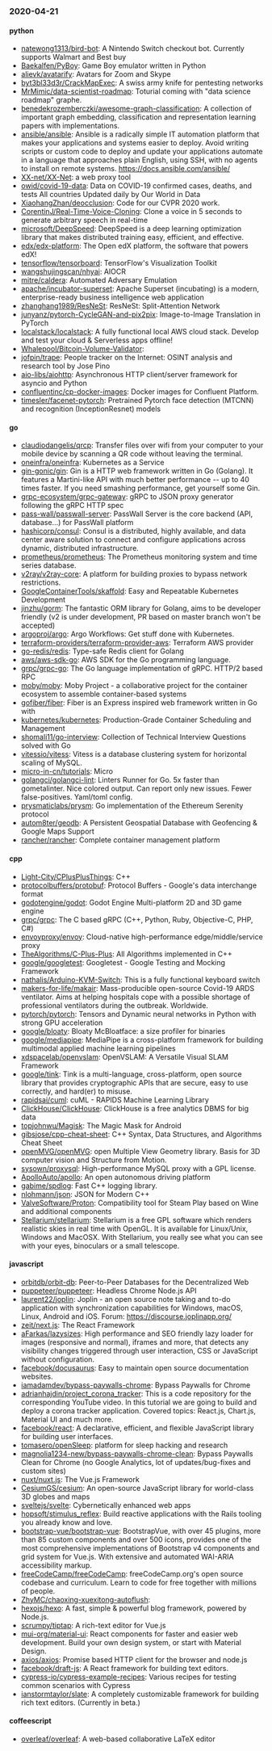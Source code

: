 ### 2020-04-21

#### python
* [natewong1313/bird-bot](https://github.com/natewong1313/bird-bot): A Nintendo Switch checkout bot. Currently supports Walmart and Best buy
* [Baekalfen/PyBoy](https://github.com/Baekalfen/PyBoy): Game Boy emulator written in Python
* [alievk/avatarify](https://github.com/alievk/avatarify): Avatars for Zoom and Skype
* [byt3bl33d3r/CrackMapExec](https://github.com/byt3bl33d3r/CrackMapExec): A swiss army knife for pentesting networks
* [MrMimic/data-scientist-roadmap](https://github.com/MrMimic/data-scientist-roadmap): Toturial coming with "data science roadmap" graphe.
* [benedekrozemberczki/awesome-graph-classification](https://github.com/benedekrozemberczki/awesome-graph-classification): A collection of important graph embedding, classification and representation learning papers with implementations.
* [ansible/ansible](https://github.com/ansible/ansible): Ansible is a radically simple IT automation platform that makes your applications and systems easier to deploy. Avoid writing scripts or custom code to deploy and update your applications  automate in a language that approaches plain English, using SSH, with no agents to install on remote systems. https://docs.ansible.com/ansible/
* [XX-net/XX-Net](https://github.com/XX-net/XX-Net): a web proxy tool
* [owid/covid-19-data](https://github.com/owid/covid-19-data): Data on COVID-19 confirmed cases, deaths, and tests  All countries  Updated daily by Our World in Data
* [XiaohangZhan/deocclusion](https://github.com/XiaohangZhan/deocclusion): Code for our CVPR 2020 work.
* [CorentinJ/Real-Time-Voice-Cloning](https://github.com/CorentinJ/Real-Time-Voice-Cloning): Clone a voice in 5 seconds to generate arbitrary speech in real-time
* [microsoft/DeepSpeed](https://github.com/microsoft/DeepSpeed): DeepSpeed is a deep learning optimization library that makes distributed training easy, efficient, and effective.
* [edx/edx-platform](https://github.com/edx/edx-platform): The Open edX platform, the software that powers edX!
* [tensorflow/tensorboard](https://github.com/tensorflow/tensorboard): TensorFlow's Visualization Toolkit
* [wangshujingscan/nhyai](https://github.com/wangshujingscan/nhyai): AIOCR
* [mitre/caldera](https://github.com/mitre/caldera): Automated Adversary Emulation
* [apache/incubator-superset](https://github.com/apache/incubator-superset): Apache Superset (incubating) is a modern, enterprise-ready business intelligence web application
* [zhanghang1989/ResNeSt](https://github.com/zhanghang1989/ResNeSt): ResNeSt: Split-Attention Network
* [junyanz/pytorch-CycleGAN-and-pix2pix](https://github.com/junyanz/pytorch-CycleGAN-and-pix2pix): Image-to-Image Translation in PyTorch
* [localstack/localstack](https://github.com/localstack/localstack):  A fully functional local AWS cloud stack. Develop and test your cloud & Serverless apps offline!
* [Whalepool/Bitcoin-Volume-Validator](https://github.com/Whalepool/Bitcoin-Volume-Validator): 
* [jofpin/trape](https://github.com/jofpin/trape): People tracker on the Internet: OSINT analysis and research tool by Jose Pino
* [aio-libs/aiohttp](https://github.com/aio-libs/aiohttp): Asynchronous HTTP client/server framework for asyncio and Python
* [confluentinc/cp-docker-images](https://github.com/confluentinc/cp-docker-images): Docker images for Confluent Platform.
* [timesler/facenet-pytorch](https://github.com/timesler/facenet-pytorch): Pretrained Pytorch face detection (MTCNN) and recognition (InceptionResnet) models

#### go
* [claudiodangelis/qrcp](https://github.com/claudiodangelis/qrcp):  Transfer files over wifi from your computer to your mobile device by scanning a QR code without leaving the terminal.
* [oneinfra/oneinfra](https://github.com/oneinfra/oneinfra): Kubernetes as a Service
* [gin-gonic/gin](https://github.com/gin-gonic/gin): Gin is a HTTP web framework written in Go (Golang). It features a Martini-like API with much better performance -- up to 40 times faster. If you need smashing performance, get yourself some Gin.
* [grpc-ecosystem/grpc-gateway](https://github.com/grpc-ecosystem/grpc-gateway): gRPC to JSON proxy generator following the gRPC HTTP spec
* [pass-wall/passwall-server](https://github.com/pass-wall/passwall-server): PassWall Server is the core backend (API, database...) for PassWall platform
* [hashicorp/consul](https://github.com/hashicorp/consul): Consul is a distributed, highly available, and data center aware solution to connect and configure applications across dynamic, distributed infrastructure.
* [prometheus/prometheus](https://github.com/prometheus/prometheus): The Prometheus monitoring system and time series database.
* [v2ray/v2ray-core](https://github.com/v2ray/v2ray-core): A platform for building proxies to bypass network restrictions.
* [GoogleContainerTools/skaffold](https://github.com/GoogleContainerTools/skaffold): Easy and Repeatable Kubernetes Development
* [jinzhu/gorm](https://github.com/jinzhu/gorm): The fantastic ORM library for Golang, aims to be developer friendly (v2 is under development, PR based on master branch won't be accepted)
* [argoproj/argo](https://github.com/argoproj/argo): Argo Workflows: Get stuff done with Kubernetes.
* [terraform-providers/terraform-provider-aws](https://github.com/terraform-providers/terraform-provider-aws): Terraform AWS provider
* [go-redis/redis](https://github.com/go-redis/redis): Type-safe Redis client for Golang
* [aws/aws-sdk-go](https://github.com/aws/aws-sdk-go): AWS SDK for the Go programming language.
* [grpc/grpc-go](https://github.com/grpc/grpc-go): The Go language implementation of gRPC. HTTP/2 based RPC
* [moby/moby](https://github.com/moby/moby): Moby Project - a collaborative project for the container ecosystem to assemble container-based systems
* [gofiber/fiber](https://github.com/gofiber/fiber):  Fiber is an Express inspired web framework written in Go with 
* [kubernetes/kubernetes](https://github.com/kubernetes/kubernetes): Production-Grade Container Scheduling and Management
* [shomali11/go-interview](https://github.com/shomali11/go-interview): Collection of Technical Interview Questions solved with Go
* [vitessio/vitess](https://github.com/vitessio/vitess): Vitess is a database clustering system for horizontal scaling of MySQL.
* [micro-in-cn/tutorials](https://github.com/micro-in-cn/tutorials): Micro 
* [golangci/golangci-lint](https://github.com/golangci/golangci-lint): Linters Runner for Go. 5x faster than gometalinter. Nice colored output. Can report only new issues. Fewer false-positives. Yaml/toml config.
* [prysmaticlabs/prysm](https://github.com/prysmaticlabs/prysm): Go implementation of the Ethereum Serenity protocol
* [autom8ter/geodb](https://github.com/autom8ter/geodb): A Persistent Geospatial Database with Geofencing & Google Maps Support
* [rancher/rancher](https://github.com/rancher/rancher): Complete container management platform

#### cpp
* [Light-City/CPlusPlusThings](https://github.com/Light-City/CPlusPlusThings): C++
* [protocolbuffers/protobuf](https://github.com/protocolbuffers/protobuf): Protocol Buffers - Google's data interchange format
* [godotengine/godot](https://github.com/godotengine/godot): Godot Engine  Multi-platform 2D and 3D game engine
* [grpc/grpc](https://github.com/grpc/grpc): The C based gRPC (C++, Python, Ruby, Objective-C, PHP, C#)
* [envoyproxy/envoy](https://github.com/envoyproxy/envoy): Cloud-native high-performance edge/middle/service proxy
* [TheAlgorithms/C-Plus-Plus](https://github.com/TheAlgorithms/C-Plus-Plus): All Algorithms implemented in C++
* [google/googletest](https://github.com/google/googletest): Googletest - Google Testing and Mocking Framework
* [nathalis/Arduino-KVM-Switch](https://github.com/nathalis/Arduino-KVM-Switch): This is a fully functional keyboard switch
* [makers-for-life/makair](https://github.com/makers-for-life/makair):  Mass-producible open-source Covid-19 ARDS ventilator. Aims at helping hospitals cope with a possible shortage of professional ventilators during the outbreak. Worldwide.
* [pytorch/pytorch](https://github.com/pytorch/pytorch): Tensors and Dynamic neural networks in Python with strong GPU acceleration
* [google/bloaty](https://github.com/google/bloaty): Bloaty McBloatface: a size profiler for binaries
* [google/mediapipe](https://github.com/google/mediapipe): MediaPipe is a cross-platform framework for building multimodal applied machine learning pipelines
* [xdspacelab/openvslam](https://github.com/xdspacelab/openvslam): OpenVSLAM: A Versatile Visual SLAM Framework
* [google/tink](https://github.com/google/tink): Tink is a multi-language, cross-platform, open source library that provides cryptographic APIs that are secure, easy to use correctly, and hard(er) to misuse.
* [rapidsai/cuml](https://github.com/rapidsai/cuml): cuML - RAPIDS Machine Learning Library
* [ClickHouse/ClickHouse](https://github.com/ClickHouse/ClickHouse): ClickHouse is a free analytics DBMS for big data
* [topjohnwu/Magisk](https://github.com/topjohnwu/Magisk): The Magic Mask for Android
* [gibsjose/cpp-cheat-sheet](https://github.com/gibsjose/cpp-cheat-sheet): C++ Syntax, Data Structures, and Algorithms Cheat Sheet
* [openMVG/openMVG](https://github.com/openMVG/openMVG): open Multiple View Geometry library. Basis for 3D computer vision and Structure from Motion.
* [sysown/proxysql](https://github.com/sysown/proxysql): High-performance MySQL proxy with a GPL license.
* [ApolloAuto/apollo](https://github.com/ApolloAuto/apollo): An open autonomous driving platform
* [gabime/spdlog](https://github.com/gabime/spdlog): Fast C++ logging library.
* [nlohmann/json](https://github.com/nlohmann/json): JSON for Modern C++
* [ValveSoftware/Proton](https://github.com/ValveSoftware/Proton): Compatibility tool for Steam Play based on Wine and additional components
* [Stellarium/stellarium](https://github.com/Stellarium/stellarium): Stellarium is a free GPL software which renders realistic skies in real time with OpenGL. It is available for Linux/Unix, Windows and MacOSX. With Stellarium, you really see what you can see with your eyes, binoculars or a small telescope.

#### javascript
* [orbitdb/orbit-db](https://github.com/orbitdb/orbit-db): Peer-to-Peer Databases for the Decentralized Web
* [puppeteer/puppeteer](https://github.com/puppeteer/puppeteer): Headless Chrome Node.js API
* [laurent22/joplin](https://github.com/laurent22/joplin): Joplin - an open source note taking and to-do application with synchronization capabilities for Windows, macOS, Linux, Android and iOS. Forum: https://discourse.joplinapp.org/
* [zeit/next.js](https://github.com/zeit/next.js): The React Framework
* [aFarkas/lazysizes](https://github.com/aFarkas/lazysizes): High performance and SEO friendly lazy loader for images (responsive and normal), iframes and more, that detects any visibility changes triggered through user interaction, CSS or JavaScript without configuration.
* [facebook/docusaurus](https://github.com/facebook/docusaurus): Easy to maintain open source documentation websites.
* [iamadamdev/bypass-paywalls-chrome](https://github.com/iamadamdev/bypass-paywalls-chrome): Bypass Paywalls for Chrome
* [adrianhajdin/project_corona_tracker](https://github.com/adrianhajdin/project_corona_tracker): This is a code repository for the corresponding YouTube video. In this tutorial we are going to build and deploy a corona tracker application. Covered topics: React.js, Chart.js, Material UI and much more.
* [facebook/react](https://github.com/facebook/react): A declarative, efficient, and flexible JavaScript library for building user interfaces.
* [tomasero/openSleep](https://github.com/tomasero/openSleep): platform for sleep hacking and research
* [magnolia1234-new/bypass-paywalls-chrome-clean](https://github.com/magnolia1234-new/bypass-paywalls-chrome-clean): Bypass Paywalls Clean for Chrome (no Google Analytics, lot of updates/bug-fixes and custom sites)
* [nuxt/nuxt.js](https://github.com/nuxt/nuxt.js): The Vue.js Framework
* [CesiumGS/cesium](https://github.com/CesiumGS/cesium): An open-source JavaScript library for world-class 3D globes and maps 
* [sveltejs/svelte](https://github.com/sveltejs/svelte): Cybernetically enhanced web apps
* [hopsoft/stimulus_reflex](https://github.com/hopsoft/stimulus_reflex): Build reactive applications with the Rails tooling you already know and love.
* [bootstrap-vue/bootstrap-vue](https://github.com/bootstrap-vue/bootstrap-vue): BootstrapVue, with over 45 plugins, more than 85 custom components and over 500 icons, provides one of the most comprehensive implementations of Bootstrap v4 components and grid system for Vue.js. With extensive and automated WAI-ARIA accessibility markup.
* [freeCodeCamp/freeCodeCamp](https://github.com/freeCodeCamp/freeCodeCamp): freeCodeCamp.org's open source codebase and curriculum. Learn to code for free together with millions of people.
* [ZhyMC/chaoxing-xuexitong-autoflush](https://github.com/ZhyMC/chaoxing-xuexitong-autoflush): 
* [hexojs/hexo](https://github.com/hexojs/hexo): A fast, simple & powerful blog framework, powered by Node.js.
* [scrumpy/tiptap](https://github.com/scrumpy/tiptap): A rich-text editor for Vue.js
* [mui-org/material-ui](https://github.com/mui-org/material-ui): React components for faster and easier web development. Build your own design system, or start with Material Design.
* [axios/axios](https://github.com/axios/axios): Promise based HTTP client for the browser and node.js
* [facebook/draft-js](https://github.com/facebook/draft-js): A React framework for building text editors.
* [cypress-io/cypress-example-recipes](https://github.com/cypress-io/cypress-example-recipes): Various recipes for testing common scenarios with Cypress
* [ianstormtaylor/slate](https://github.com/ianstormtaylor/slate): A completely customizable framework for building rich text editors. (Currently in beta.)

#### coffeescript
* [overleaf/overleaf](https://github.com/overleaf/overleaf): A web-based collaborative LaTeX editor
